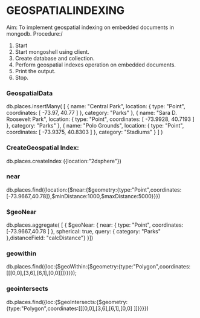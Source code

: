 # GEOSPATIALINDEXING
 Aim:
 To implement geospatial indexing on embedded documents in mongodb.
 Procedure:/
 1. Start
 2. Start mongoshell using client.
 3. Create database and collection.
 4. Perform geospatial indexes operation on embedded documents.
 5. Print the output.
 6. Stop.

###  GeospatialData
db.places.insertMany( [
  {
      name: "Central Park",
      location: { type: "Point", coordinates: [ -73.97, 40.77 ] },
      category: "Parks"
  },
  {
      name: "Sara D. Roosevelt Park",
      location: { type: "Point", coordinates: [ -73.9928, 40.7193 ] },
      category: "Parks"
  },
  {
      name: "Polo Grounds",
      location: { type: "Point", coordinates: [ -73.9375, 40.8303 ] },
      category: "Stadiums"
  }
] )
###  CreateGeospatial Index:
db.places.createIndex ({location:"2dsphere"})
### near
db.places.find({location:{$near:{$geometry:{type:"Point",coordinates:[-73.9667,40.78]},$minDistance:1000,$maxDistance:5000}}})
### $geoNear
db.places.aggregate( [ { $geoNear: { near: { type: "Point", coordinates: [-73.9667,40.78 ] }, spherical: true, query: { category: "Parks" },distanceField: "calcDistance"} }])
### geowithin
db.places.find({loc:{$geoWithin:{$geometry:{type:"Polygon",coordinates:[[[0,0],[3,6],[6,1],[0,0]]]}}}});
### geointersects
db.places.find({loc:{$geoIntersects:{$geometry:{type:"Polygon",coordinates:[[[0,0],[3,6],[6,1],[0,0] ]]}}}})